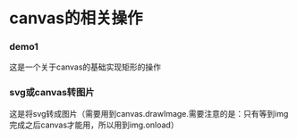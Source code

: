 # canvas的相关操作
### demo1
这是一个关于canvas的基础实现矩形的操作
### svg或canvas转图片
这是将svg转成图片（需要用到canvas.drawImage.需要注意的是：只有等到img完成之后canvas才能用，所以用到img.onload）
